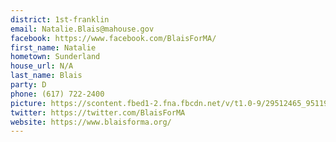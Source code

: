 ```yaml
---
district: 1st-franklin
email: Natalie.Blais@mahouse.gov
facebook: https://www.facebook.com/BlaisForMA/
first_name: Natalie
hometown: Sunderland
house_url: N/A
last_name: Blais
party: D
phone: (617) 722-2400
picture: https://scontent.fbed1-2.fna.fbcdn.net/v/t1.0-9/29512465_951192215049659_332230578990461274_n.jpg?_nc_cat=104&_nc_ht=scontent.fbed1-2.fna&oh=ea1b4e45fb189367efc680d30ad3b030&oe=5C95F356
twitter: https://twitter.com/BlaisForMA
website: https://www.blaisforma.org/
---
```

